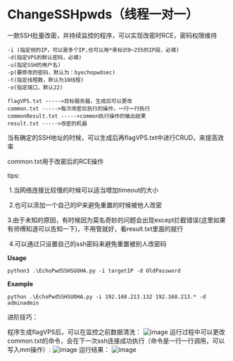 # ChangeSSHpwds（线程一对一）

一款SSH批量改密，并持续监控的程序，可以实现改密时RCE，密码权限维持

```
-i (指定他的IP，可以是多个IP,也可以用*来标识0~255的IP段，必填)
-d(指定VPS的默认密码，必填)
-u(指定SSH的用户名)
-p(要修改的密码，默认为：byechopwdsec)
-t(指定线程数，默认为10线程)
-o(指定端口，默认22)

flagVPS.txt ----->目标服务器，生成后可以更改
common.txt ----->每次改密后执行的操作，一行一行执行
commonResult.txt ----->common执行操作的输出结果
result.txt ----->改密的机器

```

当有确定的SSH地址的时候，可以生成后再flagVPS.txt中进行CRUD，来提高效率

common.txt用于改密后的RCE操作

tips:

​	1.当网络连接比较慢的时候可以适当增加timeout的大小

​	2.也可以添加一个自己的IP来避免重置的时候被他人改密

​	3.由于未知的原因，有时候因为莫名奇妙的问题会出现except拦截错误(这里如果有师傅知道可以告知一下)，不用管就好，看result.txt里面的就行

​	4.可以通过只设置自己的ssh密码来避免重置被别人改密码

**Usage** 

```
python3 .\EchoPwdSSHSUOHA.py -i targetIP -d OldPassword
```

**Example**

```
python .\EchoPwdSSHSUOHA.py -i 192.168.213.132 192.168.213.* -d adminadmin
```

进阶技巧：

程序生成flagVPS后，可以在监控之前数据清洗：
![image](https://github.com/PlusTop/SSHsuoha/assets/105430146/cf5466f7-9563-493e-bfe7-36dc5b85d9bb)
运行过程中可以更改common.txt的命令，会在下一次ssh连接成功执行（命令是一行一行调用，可以写入mm操作）:
![image](https://github.com/PlusTop/SSHsuoha/assets/105430146/95f7bf0d-2895-4eac-8668-8645e2a2916b)
运行结果：
![image](https://github.com/PlusTop/SSHsuoha/assets/105430146/7dda52ba-d178-41cd-83e2-0f1eac3a4f04)
